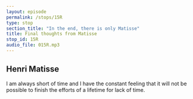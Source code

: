 ```yaml
---
layout: episode
permalink: /stops/15R
type: stop
section_title: "In the end, there is only Matisse"
title: Final thoughts from Matisse
stop_id: 15R
audio_file: 015R.mp3
---
```


## Henri Matisse

I am always short of time and I have the constant feeling that it will not be possible to finish the efforts of a lifetime for lack of time.
